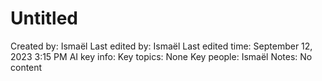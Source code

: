 # Untitled

Created by: Ismaël 
Last edited by: Ismaël 
Last edited time: September 12, 2023 3:15 PM
AI key info: Key topics: None
Key people: Ismaël
Notes: No content